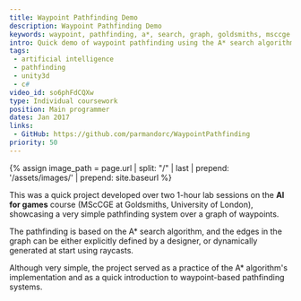 ```yaml
---
title: Waypoint Pathfinding Demo
description: Waypoint Pathfinding Demo
keywords: waypoint, pathfinding, a*, search, graph, goldsmiths, msccge
intro: Quick demo of waypoint pathfinding using the A* search algorithm.
tags:
 - artificial intelligence
 - pathfinding
 - unity3d
 - c#
video_id: so6phFdCQXw
type: Individual coursework
position: Main programmer
dates: Jan 2017
links: 
 - GitHub: https://github.com/parmandorc/WaypointPathfinding
priority: 50
---
```


{% assign image_path = page.url | split: "/" | last | prepend: '/assets/images/' | prepend: site.baseurl %}

This was a quick project developed over two 1-hour lab sessions on the __AI for games__ course (MScCGE at Goldsmiths, University of London), showcasing a very simple pathfinding system over a graph of waypoints.

The pathfinding is based on the A* search algorithm, and the edges in the graph can be either explicitly defined by a designer, or dynamically generated at start using raycasts.

Although very simple, the project served as a practice of the A* algorithm's implementation and as a quick introduction to waypoint-based pathfinding systems.
